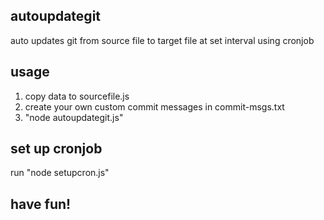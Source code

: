 ## autoupdategit
auto updates git from source file to target file at set interval using cronjob

## usage
1. copy data to sourcefile.js
2. create your own custom commit messages in commit-msgs.txt
2. "node autoupdategit.js"

## set up cronjob
run "node setupcron.js"

## have fun!
